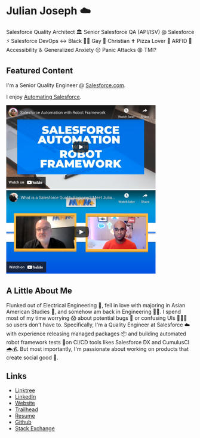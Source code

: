 # Julian Joseph ☁️ 

Salesforce Quality Architect 🏛 Senior Salesforce QA (API/ISV) @ Salesforce ⚡️ Salesforce DevOps ↔️ Black ✊🏽 Gay 🌈 Christian ✝ Pizza Lover 🍕 ARFID 🦯 Accessibility ♿️ Generalized Anxiety 😔 Panic Attacks 😩 TMI?

## Featured Content

I'm a Senior Quality Engineer @ [Salesforce.com](Salesforce.com).

I enjoy [Automating Salesforce](https://www.youtube.com/watch?v=B03PY9RUUqw).

<a href="https://www.youtube.com/watch?v=B03PY9RUUqw" target="_blank"><img src="images/salesforce-automation-with-rf.png" width="400" height="225" alt="link to Salesforce Automation with Robot Framework video"></a> <a href="https://www.youtube.com/watch?v=EGw7cYo5UIs"><img src="images/mike-wheeler-podcast.png" width="400" height="225" alt="link to Interview with Mike Wheeler"></a>

## A Little About Me

Flunked out of Electrical Engineering 🤭, fell in love with majoring in Asian American Studies 💜, and somehow am back in Engineering ✊🏽. I spend most of my time worrying 😱 about potential bugs 🐛 or confusing UIs 🤦🏾‍♂️ so users don't have to. Specifically, I'm a Quality Engineer at Salesforce ☁️ with experience releasing managed packages 📦 and building automated robot framework tests 🤖on CI/CD tools likes Salesforce DX and CumulusCI 🌧💰. But most importantly, I'm passionate about working on products that create social good 🌈.

## Links

- [Linktree](https://linktr.ee/julianjoseph)
- [LinkedIn](https://www.linkedin.com/in/juliandjoseph/)
- [Website](https://julianjoseph-developer-edition.na156.force.com/portfolio/s/)
- [Trailhead](https://trailblazer.me/id/julianjoseph)
- [Resume](http://bit.ly/julian2021resume)
- [Github](https://github.com/Julian88Tex)
- [Stack Exchange](https://salesforce.stackexchange.com/users/30066/julian-joseph)
